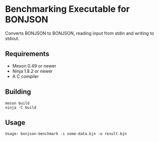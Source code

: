 Benchmarking Executable for BONJSON
===================================

Converts BONJSON to BONJSON, reading input from stdin and writing to stdout.


Requirements
------------

* Meson 0.49 or newer
* Ninja 1.8.2 or newer
* A C compiler


Building
--------

    meson build
    ninja -C build


Usage
-----

    Usage: bonjson-benchmark -i some-data.bjn -o result.bjn
